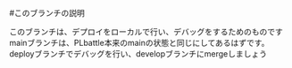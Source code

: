 #このブランチの説明

このブランチは、デプロイをローカルで行い、デバッグをするためのものです
mainブランチは、PLbattle本来のmainの状態と同じにしてあるはずです。
deployブランチでデバッグを行い、developブランチにmergeしましょう